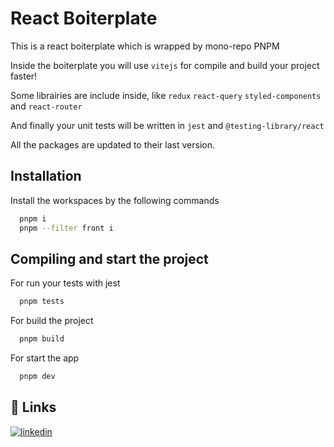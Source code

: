 
# React Boiterplate

This is a react boiterplate which is wrapped by mono-repo PNPM

Inside the boiterplate you will use `vitejs` for compile and build your project faster!

Some librairies are include inside, like `redux` `react-query` `styled-components` and `react-router`

And finally your unit tests will be written in `jest` and `@testing-library/react` 

All the packages are updated to their last version.
## Installation

Install the workspaces by the following commands

```bash
  pnpm i
  pnpm --filter front i
```
    
## Compiling and start the project

For run your tests with jest
```bash
  pnpm tests
```
    
For build the project
```bash
  pnpm build
```

For start the app
```bash
  pnpm dev
```
## 🔗 Links
[![linkedin](https://img.shields.io/badge/linkedin-0A66C2?style=for-the-badge&logo=linkedin&logoColor=white)](https://www.linkedin.com/in/fciprian/)

